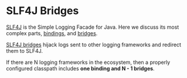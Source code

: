 # SLF4J Bridges

[SLF4J](https://slf4j.org/) is the Simple Logging Facade for Java. Here we discuss its most complex parts, [bindings](https://www.slf4j.org/manual.html#swapping), and [bridges](https://www.slf4j.org/legacy.html).

[SLF4J bridges](https://www.slf4j.org/legacy.html) hijack logs sent to other logging frameworks and redirect them to SLF4J.

If there are N logging frameworks in the ecosystem, then a properly configured classpath includes **one binding and N - 1 bridges**.
